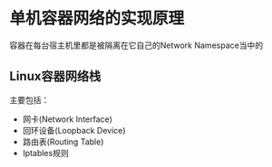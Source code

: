 # 单机容器网络的实现原理

容器在每台宿主机里都是被隔离在它自己的Network Namespace当中的

## Linux容器网络栈

主要包括：

* 网卡(Network Interface)
* 回环设备(Loopback Device)
* 路由表(Routing Table)
* Iptables规则
